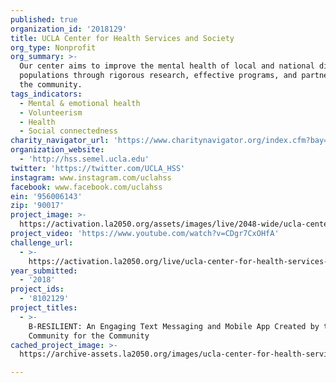 ```yaml
---
published: true
organization_id: '2018129'
title: UCLA Center for Health Services and Society
org_type: Nonprofit
org_summary: >-
  Our center aims to improve the mental health of local and national diverse
  populations through rigorous research, effective programs, and partnering with
  the community.
tags_indicators:
  - Mental & emotional health
  - Volunteerism
  - Health
  - Social connectedness
charity_navigator_url: 'https://www.charitynavigator.org/index.cfm?bay=search.profile&ein=956006143'
organization_website:
  - 'http://hss.semel.ucla.edu'
twitter: 'https://twitter.com/UCLA_HSS'
instagram: www.instagram.com/uclahss
facebook: www.facebook.com/uclahss
ein: '956006143'
zip: '90017'
project_image: >-
  https://activation.la2050.org/assets/images/live/2048-wide/ucla-center-for-health-services-and-society.jpg
project_video: 'https://www.youtube.com/watch?v=CDgr7CxOHfA'
challenge_url:
  - >-
    https://activation.la2050.org/live/ucla-center-for-health-services-and-society/
year_submitted:
  - '2018'
project_ids:
  - '8102129'
project_titles:
  - >-
    B-RESILIENT: An Engaging Text Messaging and Mobile App Created by the
    Community for the Community
cached_project_image: >-
  https://archive-assets.la2050.org/images/ucla-center-for-health-services-and-society/activation.la2050.org/assets/images/live/2048-wide/ucla-center-for-health-services-and-society.jpg

---
```

